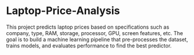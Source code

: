 # Laptop-Price-Analysis
This project predicts laptop prices based on specifications such as company, type, RAM, storage, processor, GPU, screen features, etc.  The goal is to build a machine learning pipeline that pre-processes the dataset, trains models, and evaluates performance to find the best predictor.
